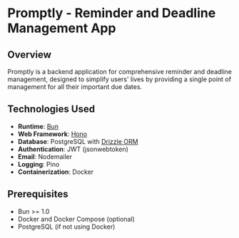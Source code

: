 # Promptly - Reminder and Deadline Management App

## Overview
Promptly is a backend application for comprehensive reminder and deadline management, designed to simplify users' lives by providing a single point of management for all their important due dates.

## Technologies Used
- **Runtime**: [Bun](https://bun.sh/)
- **Web Framework**: [Hono](https://hono.dev/)
- **Database**: PostgreSQL with [Drizzle ORM](https://orm.drizzle.team/)
- **Authentication**: JWT (jsonwebtoken)
- **Email**: Nodemailer
- **Logging**: Pino
- **Containerization**: Docker

## Prerequisites
- Bun >= 1.0
- Docker and Docker Compose (optional)
- PostgreSQL (if not using Docker)
